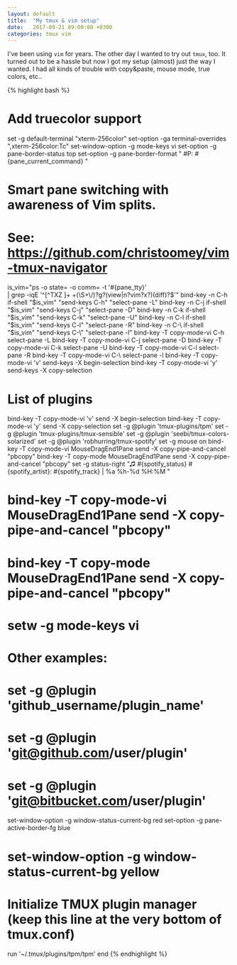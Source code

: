 ```yaml
---
layout: default
title:  "My tmux & vim setup"
date:   2017-09-21 09:00:00 +0300
categories: tmux vim
---
```


I've been using `vim` for years. The other day I wanted to try out `tmux`, too. It turned out to be a hassle but now I got my setup (almost) just the way I wanted. I had all kinds of trouble with copy&paste, mouse mode, true colors, etc..


{% highlight bash %}
# Add truecolor support
set -g default-terminal "xterm-256color"
set-option -ga terminal-overrides ",xterm-256color:Tc"
set-window-option -g mode-keys vi
set-option -g pane-border-status top
set-option -g pane-border-format " #P: #{pane_current_command} "
# Smart pane switching with awareness of Vim splits.
# See: https://github.com/christoomey/vim-tmux-navigator
is_vim="ps -o state= -o comm= -t '#{pane_tty}' \
    | grep -iqE '^[^TXZ ]+ +(\\S+\\/)?g?(view|n?vim?x?)(diff)?$'"
    bind-key -n C-h if-shell "$is_vim" "send-keys C-h"  "select-pane -L"
    bind-key -n C-j if-shell "$is_vim" "send-keys C-j"  "select-pane -D"
    bind-key -n C-k if-shell "$is_vim" "send-keys C-k"  "select-pane -U"
    bind-key -n C-l if-shell "$is_vim" "send-keys C-l"  "select-pane -R"
    bind-key -n C-\ if-shell "$is_vim" "send-keys C-\\" "select-pane -l"
    bind-key -T copy-mode-vi C-h select-pane -L
    bind-key -T copy-mode-vi C-j select-pane -D
    bind-key -T copy-mode-vi C-k select-pane -U
    bind-key -T copy-mode-vi C-l select-pane -R
    bind-key -T copy-mode-vi C-\ select-pane -l
    bind-key -T copy-mode-vi 'v' send-keys -X begin-selection
    bind-key -T copy-mode-vi 'y' send-keys -X copy-selection
# List of plugins
bind-key -T copy-mode-vi 'v' send -X begin-selection
bind-key -T copy-mode-vi 'y' send -X copy-selection
set -g @plugin 'tmux-plugins/tpm'
set -g @plugin 'tmux-plugins/tmux-sensible'
set -g @plugin 'seebi/tmux-colors-solarized'
set -g @plugin 'robhurring/tmux-spotify'
set -g mouse on
bind-key -T copy-mode-vi MouseDragEnd1Pane send -X copy-pipe-and-cancel "pbcopy"
bind-key -T copy-mode MouseDragEnd1Pane send -X copy-pipe-and-cancel "pbcopy"
set -g status-right "♫ #{spotify_status} #{spotify_artist}: #{spotify_track} | %a %h-%d %H:%M "
# bind-key -T copy-mode-vi MouseDragEnd1Pane send -X copy-pipe-and-cancel "pbcopy"
# bind-key -T copy-mode MouseDragEnd1Pane send -X copy-pipe-and-cancel "pbcopy"
# setw -g mode-keys vi
# Other examples:
# set -g @plugin 'github_username/plugin_name'
# set -g @plugin 'git@github.com/user/plugin'
# set -g @plugin 'git@bitbucket.com/user/plugin'
set-window-option -g window-status-current-bg red
set-option -g pane-active-border-fg blue
# set-window-option -g window-status-current-bg yellow
# Initialize TMUX plugin manager (keep this line at the very bottom of tmux.conf)
run '~/.tmux/plugins/tpm/tpm'
end
{% endhighlight %}
